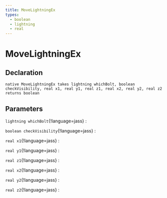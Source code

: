 ```yaml
---
title: MoveLightningEx
types:
  - boolean
  - lightning
  - real
---
```


# MoveLightningEx

## Declaration

```jass
native MoveLightningEx takes lightning whichBolt, boolean checkVisibility, real x1, real y1, real z1, real x2, real y2, real z2 returns boolean
```

## Parameters
`lightning whichBolt`{!language=jass}
: 

`boolean checkVisibility`{!language=jass}
: 

`real x1`{!language=jass}
: 

`real y1`{!language=jass}
: 

`real z1`{!language=jass}
: 

`real x2`{!language=jass}
: 

`real y2`{!language=jass}
: 

`real z2`{!language=jass}
: 
